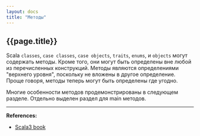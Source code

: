 ```yaml
---
layout: docs
title: "Методы"
---
```


## {{page.title}}

Scala `classes`, `case classes`, `case objects`, `traits`, `enums`, и `objects` могут содержать методы.
Кроме того, они могут быть определены вне любой из перечисленных конструкций.
Методы являются определениями "верхнего уровня", поскольку не вложены в другое определение. 
Проще говоря, методы теперь могут быть определены где угодно.

Многие особенности методов продемонстрированы в следующем разделе. 
Отдельно выделен раздел для main методов.

---

**References:**
- [Scala3 book](https://docs.scala-lang.org/scala3/book/methods-intro.html)
